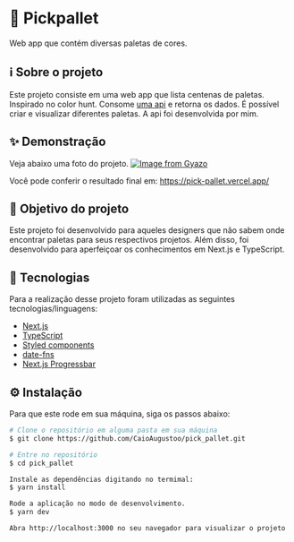 # 🎨 Pickpallet
Web app que contém diversas paletas de cores.

## ℹ️ Sobre o projeto 
Este projeto consiste em uma web app que lista centenas de paletas. Inspirado no color hunt. Consome [uma api](https://github.com/CaioAugustoo/pickpallet_api) e retorna os dados.
É possível criar e visualizar diferentes paletas. A api foi desenvolvida por mim.

## ✨ Demonstração
Veja abaixo uma foto do projeto.
[![Image from Gyazo](https://i.gyazo.com/202bf930c56eb36a0b6382842cd467a4.png)](https://gyazo.com/202bf930c56eb36a0b6382842cd467a4)

Você pode conferir o resultado final em: https://pick-pallet.vercel.app/


## 🎯 Objetivo do projeto
Este projeto foi desenvolvido para aqueles designers que não sabem onde encontrar paletas para seus respectivos projetos. Além disso, foi desenvolvido para aperfeiçoar os
conhecimentos em Next.js e TypeScript.

## 📝 Tecnologias 
Para a realização desse projeto foram utilizadas as seguintes tecnologias/linguagens: 
- [Next.js](https://nextjs.org/) 
- [TypeScript](https://www.typescriptlang.org/)
- [Styled components](https://styled-components.com)
- [date-fns](https://date-fns.org/)
- [Next.js Progressbar](https://www.npmjs.com/package/nextjs-progressbar)

## ⚙️ Instalação
Para que este rode em sua máquina, siga os passos abaixo:

```bash
# Clone o repositório em alguma pasta em sua máquina
$ git clone https://github.com/CaioAugustoo/pick_pallet.git

# Entre no repositório
$ cd pick_pallet

Instale as dependências digitando no termimal:
$ yarn install

Rode a aplicação no modo de desenvolvimento.
$ yarn dev

Abra http://localhost:3000 no seu navegador para visualizar o projeto
```
